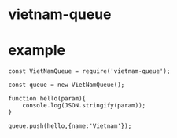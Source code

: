 # vietnam-queue

# example

    const VietNamQueue = require('vietnam-queue');

    const queue = new VietNamQueue();

    function hello(param){
        console.log(JSON.stringify(param));
    }

    queue.push(hello,{name:'Vietnam'});